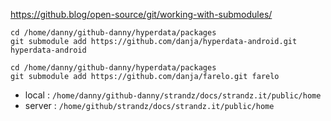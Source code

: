 
https://github.blog/open-source/git/working-with-submodules/

```
cd /home/danny/github-danny/hyperdata/packages
git submodule add https://github.com/danja/hyperdata-android.git hyperdata-android

cd /home/danny/github-danny/hyperdata/packages
git submodule add https://github.com/danja/farelo.git farelo
```


- local : `/home/danny/github-danny/strandz/docs/strandz.it/public/home`
- server : `/home/github/strandz/docs/strandz.it/public/home`

